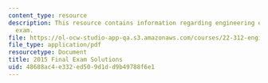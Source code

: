 ```yaml
---
content_type: resource
description: This resource contains information regarding engineering of nuclear reactors
  exam.
file: https://ol-ocw-studio-app-qa.s3.amazonaws.com/courses/22-312-engineering-of-nuclear-reactors-fall-2015/48688ac4e332ed509d1dd9b49788f6e1_MIT22_312F15_final_2015Sol.pdf
file_type: application/pdf
resourcetype: Document
title: 2015 Final Exam Solutions
uid: 48688ac4-e332-ed50-9d1d-d9b49788f6e1
---
```

